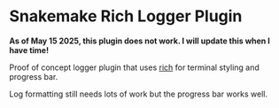 # Snakemake Rich Logger Plugin

**As of May 15 2025, this plugin does not work. I will update this when I have time!**

Proof of concept logger plugin that uses [rich](https://github.com/Textualize/rich) for terminal styling and progress bar. 

Log formatting still needs lots of work but the progress bar works well.

